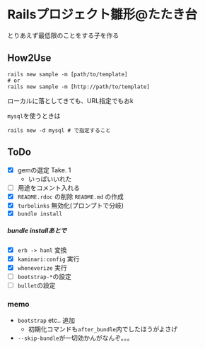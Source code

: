 # Railsプロジェクト雛形@たたき台

とりあえず最低限のことをする子を作る

## How2Use

```
rails new sample -m [path/to/template]
# or
rails new sample -m [http://path/to/template]
```

ローカルに落としてきても、URL指定でもおk

`mysql`を使うときは

    rails new -d mysql # で指定すること

## ToDo

- [x] gemの選定 Take. 1
    - いっぱいいれた
- [ ] 用途をコメント入れる
- [x] `README.rdoc` の削除 `README.md` の作成
- [x] `turbolinks` 無効化(プロンプトで分岐)
- [x] `bundle install`

##### bundle installあとで

- [x] `erb -> haml` 変換
- [x] `kaminari:config` 実行
- [x] `wheneverize` 実行
- [ ] `bootstrap-*`の設定
- [ ] `bullet`の設定

### memo

* `bootstrap` etc.. 追加
    * 初期化コマンドも`after_bundle`内でしたほうがよさげ
* `--skip-bundle`が一切効かんがなんぞ。。。
